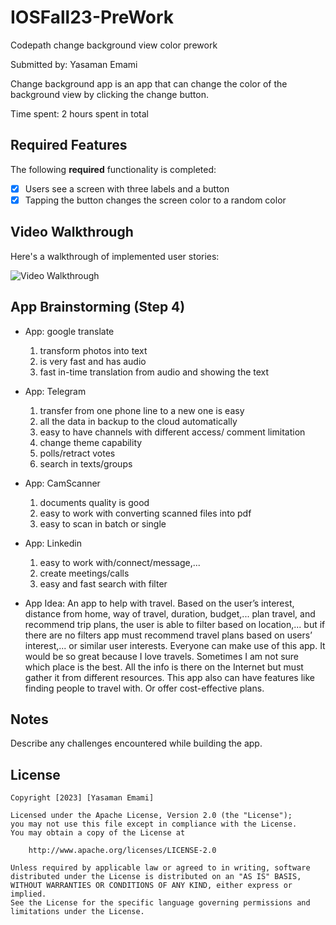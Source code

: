 # IOSFall23-PreWork
Codepath change background view color prework

Submitted by: Yasaman Emami

Change background app is an app that can change the color of the background view by clicking the change button.

Time spent: 2 hours spent in total

## Required Features

The following **required** functionality is completed:

- [X] Users see a screen with three labels and a button
- [X] Tapping the button changes the screen color to a random color
 
## Video Walkthrough

Here's a walkthrough of implemented user stories:

<img src='http://g.recordit.co/8SVqMCCyUe.gif' title='Video Walkthrough' width='' alt='Video Walkthrough' />



## App Brainstorming (Step 4)
- App: google translate
  1) transform photos into text
  2) is very fast and has audio
  3) fast in-time translation from audio and showing the text
 
- App: Telegram
  1) transfer from one phone line to a new one is easy
  2) all the data in backup to the cloud automatically
  3) easy to have channels with different access/ comment limitation
  4) change theme capability
  5) polls/retract votes
  6) search in texts/groups

- App: CamScanner
  1) documents quality is good
  2) easy to work with converting scanned files into pdf
  3) easy to scan in batch or single

- App: Linkedin
  1) easy to work with/connect/message,...
  2) create meetings/calls
  3) easy and fast search with filter
 
- App Idea:
  An app to help with travel.
  Based on the user’s interest, distance from home, way of travel, duration, budget,... plan travel, and recommend trip plans, the user is able to filter based on location,... but if there are no filters app must recommend travel plans based on users’ interest,... or similar user 
  interests. 
  Everyone can make use of this app.
  It would be so great because I love travels. Sometimes I am not sure which place is the best. All the info is there on the Internet but must gather it from different resources. This app also can have features like finding people to travel with. Or offer cost-effective plans.



## Notes

Describe any challenges encountered while building the app.

## License

    Copyright [2023] [Yasaman Emami]

    Licensed under the Apache License, Version 2.0 (the "License");
    you may not use this file except in compliance with the License.
    You may obtain a copy of the License at

        http://www.apache.org/licenses/LICENSE-2.0

    Unless required by applicable law or agreed to in writing, software
    distributed under the License is distributed on an "AS IS" BASIS,
    WITHOUT WARRANTIES OR CONDITIONS OF ANY KIND, either express or implied.
    See the License for the specific language governing permissions and
    limitations under the License.
